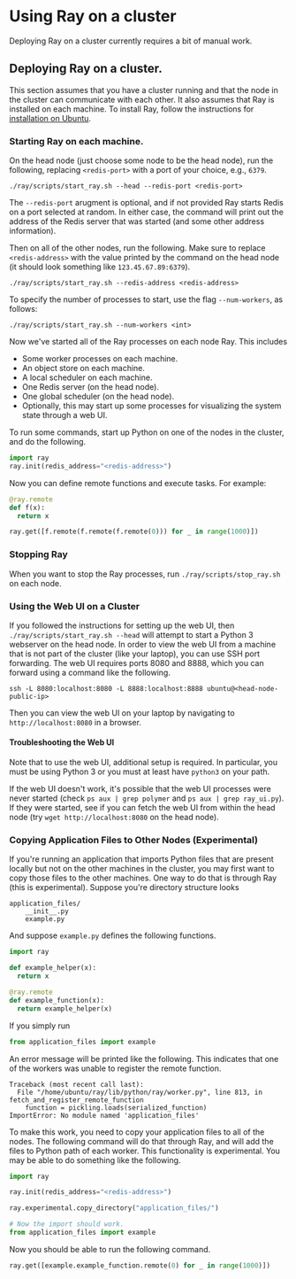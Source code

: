 # Using Ray on a cluster

Deploying Ray on a cluster currently requires a bit of manual work.

## Deploying Ray on a cluster.

This section assumes that you have a cluster running and that the node in the
cluster can communicate with each other. It also assumes that Ray is installed
on each machine. To install Ray, follow the instructions for [installation on
Ubuntu](install-on-ubuntu.md).

### Starting Ray on each machine.

On the head node (just choose some node to be the head node), run the following,
replacing `<redis-port>` with a port of your choice, e.g., `6379`.

```
./ray/scripts/start_ray.sh --head --redis-port <redis-port>
```

The `--redis-port` arugment is optional, and if not provided Ray starts Redis
on a port selected at random.
In either case, the command will print out the address of the Redis server
that was started (and some other address information).

Then on all of the other nodes, run the following. Make sure to replace
`<redis-address>` with the value printed by the command on the head node (it
should look something like `123.45.67.89:6379`).

```
./ray/scripts/start_ray.sh --redis-address <redis-address>
```

To specify the number of processes to start, use the flag `--num-workers`, as
follows:

```
./ray/scripts/start_ray.sh --num-workers <int>
```

Now we've started all of the Ray processes on each node Ray. This includes

- Some worker processes on each machine.
- An object store on each machine.
- A local scheduler on each machine.
- One Redis server (on the head node).
- One global scheduler (on the head node).
- Optionally, this may start up some processes for visualizing the system state
  through a web UI.

To run some commands, start up Python on one of the nodes in the cluster, and do
the following.

```python
import ray
ray.init(redis_address="<redis-address>")
```

Now you can define remote functions and execute tasks. For example:

```python
@ray.remote
def f(x):
  return x

ray.get([f.remote(f.remote(f.remote(0))) for _ in range(1000)])
```

### Stopping Ray

When you want to stop the Ray processes, run `./ray/scripts/stop_ray.sh`
on each node.

### Using the Web UI on a Cluster

If you followed the instructions for setting up the web UI, then
`./ray/scripts/start_ray.sh --head` will attempt to start a Python 3 webserver
on the head node. In order to view the web UI from a machine that is not part of
the cluster (like your laptop), you can use SSH port forwarding. The web UI
requires ports 8080 and 8888, which you can forward using a command like the
following.

```
ssh -L 8080:localhost:8080 -L 8888:localhost:8888 ubuntu@<head-node-public-ip>
```

Then you can view the web UI on your laptop by navigating to
`http://localhost:8080` in a browser.

#### Troubleshooting the Web UI

Note that to use the web UI, additional setup is required. In particular, you
must be using Python 3 or you must at least have `python3` on your path.

If the web UI doesn't work, it's possible that the web UI processes were never
started (check `ps aux | grep polymer` and `ps aux | grep ray_ui.py`). If they
were started, see if you can fetch the web UI from within the head node (try
`wget http://localhost:8080` on the head node).

### Copying Application Files to Other Nodes (Experimental)

If you're running an application that imports Python files that are present
locally but not on the other machines in the cluster, you may first want to copy
those files to the other machines. One way to do that is through Ray (this is
experimental). Suppose you're directory structure looks

```
application_files/
    __init__.py
    example.py
```

And suppose `example.py` defines the following functions.

```python
import ray

def example_helper(x):
  return x

@ray.remote
def example_function(x):
  return example_helper(x)
```

If you simply run

```python
from application_files import example
```

An error message will be printed like the following. This indicates that one of
the workers was unable to register the remote function.

```
Traceback (most recent call last):
  File "/home/ubuntu/ray/lib/python/ray/worker.py", line 813, in fetch_and_register_remote_function
    function = pickling.loads(serialized_function)
ImportError: No module named 'application_files'
```

To make this work, you need to copy your application files to all of the nodes.
The following command will do that through Ray, and will add the files to Python
path of each worker. This functionality is experimental. You may be able to do
something like the following.

```python
import ray

ray.init(redis_address="<redis-address>")

ray.experimental.copy_directory("application_files/")

# Now the import should work.
from application_files import example
```

Now you should be able to run the following command.

```python
ray.get([example.example_function.remote(0) for _ in range(1000)])
```
